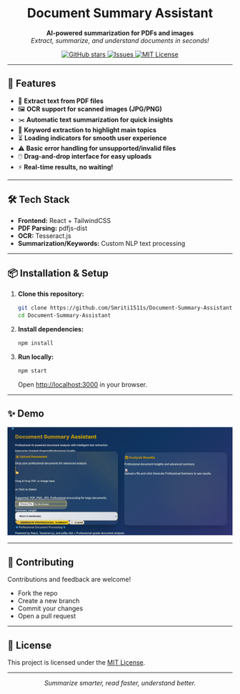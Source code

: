 <h1 align="center">Document Summary Assistant</h1>

<p align="center">
  <strong>AI-powered summarization for PDFs and images</strong><br>
  <em>Extract, summarize, and understand documents in seconds!</em>
</p>

<p align="center">
  <a href="https://github.com/Smriti1511s/Doc-Summary-Assistant/stargazers">
    <img alt="GitHub stars" src="https://img.shields.io/github/stars/Smriti1511s/Doc-Summary-Assistant?style=social">
  </a>
  <a href="https://github.com/Smriti1511s/Doc-Summary-Assistant/issues">
    <img alt="Issues" src="https://img.shields.io/github/issues/Smriti1511s/Doc-Summary-Assistant">
  </a>
  <a href="https://github.com/Smriti1511s/Doc-Summary-Assistant/blob/main/LICENSE">
    <img alt="MIT License" src="https://img.shields.io/badge/license-MIT-green.svg">
  </a>
</p>

---

## 🚀 Features

- 📄 **Extract text from PDF files**
- 🖼️ **OCR support for scanned images (JPG/PNG)**
- ✂️ **Automatic text summarization for quick insights**
- 🔑 **Keyword extraction to highlight main topics**
- ⏳ **Loading indicators for smooth user experience**
- ⚠️ **Basic error handling for unsupported/invalid files**
- 🖱️ **Drag-and-drop interface for easy uploads**
- ⚡ **Real-time results, no waiting!**

---

## 🛠️ Tech Stack

- **Frontend:** React + TailwindCSS  
- **PDF Parsing:** pdfjs-dist  
- **OCR:** Tesseract.js  
- **Summarization/Keywords:** Custom NLP text processing

---

## 📦 Installation & Setup

1. **Clone this repository:**
   ```bash
   git clone https://github.com/Smriti1511s/Document-Summary-Assistant.git
   cd Document-Summary-Assistant
   ```

2. **Install dependencies:**
   ```bash
   npm install
   ```

3. **Run locally:**
   ```bash
   npm start
   ```
   Open [http://localhost:3000](http://localhost:3000) in your browser.

---

## ✨ Demo

<!-- Add screenshot or GIF here for extra appeal! -->
<p align="center">
  <img src="sc.png" width="600" alt="App demo screenshot">
</p> 

---

## 🤝 Contributing

Contributions and feedback are welcome!  
- Fork the repo  
- Create a new branch  
- Commit your changes  
- Open a pull request

---

## 📄 License

This project is licensed under the [MIT License](LICENSE).

---

<p align="center">
  <em>Summarize smarter, read faster, understand better.</em>
</p>
